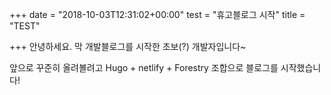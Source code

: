 +++
date = "2018-10-03T12:31:02+00:00"
test = "휴고블로그 시작"
title = "TEST"

+++
안녕하세요. 막 개발블로그를 시작한 초보(?) 개발자입니다\~

앞으로 꾸준히 올려볼려고 Hugo + netlify + Forestry 조합으로 블로그를 시작했습니다!